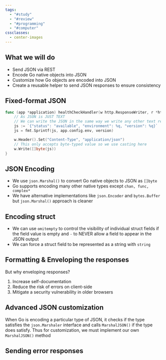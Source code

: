 ```yaml
---
tags:
  - "#study"
  - "#review"
  - "#programming"
  - "#computer"
cssclasses:
  - center-images
---
```

## What we will do

- Send JSON via REST
- Encode Go native objects into JSON
- Customize how Go objects are encoded into JSON
- Create a reusable helper to send JSON responses to ensure consistency


## Fixed-format JSON

```go
func (app *application) healthCheckHandler(w http.ResponseWriter, r *http.Request) {
	// As JSON is JUST TEXT
	// We can write the JSON in the same way we write any other text response
	js := `{"status": "available", "environment": %q, "version": %q}`
	js = fmt.Sprintf(js, app.config.env, version)

	w.Header().Set("Content-Type", "application/json")
	// This only accepts byte-typed value so we use casting here
	w.Write([]byte(js))
}

```

## JSON Encoding

- We use `json.Marshal()` to convert Go native objects to JSON as `[]byte`
- Go supports encoding many other native types except `chan, func, complex*`
- We have alternative implementations like `json.Encoder` and `bytes.Buffer` but `json.Marshal()` approach is cleaner

## Encoding struct
- We can use `omitempty` to control the visibility of individual struct fields if the field value is empty and `-` to NEVER allow a field to appear in the JSON output
- We can force a struct field to be represented as a string with `string`


## Formatting & Enveloping the responses

But why enveloping responses?
1. Increase self-documentation
2. Reduce the risk of errors on client-side
3. Mitigate a security vulnerability in older browsers

## Advanced JSON customization

When Go is encoding a particular type of JSON, it checks if the type satisfies the `json.Marshaler` interface and calls `MarshalJSON()` if the type does satisfy. Thus for customization, we must implement our own `MarshalJSON()` method


## Sending error responses
